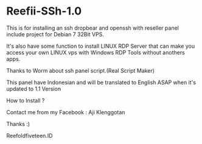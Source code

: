 # Reefii-SSh-1.0

This is for installing an ssh dropbear and openssh with reseller panel include project for Debian 7 32Bit VPS.

It's also have some function to install LINUX RDP Server that can make you access your own LINUX vps with Windows RDP Tools without anothers apps.

Thanks to Worm about ssh panel script.(Real Script Maker)

This panel have Indonesian and will be translated to English ASAP when it's updated to 1.1 Version

How to Install ?

Contact me from my Facebook : Aji Klenggotan

Thanks :)

Reefoldfiveteen.ID
